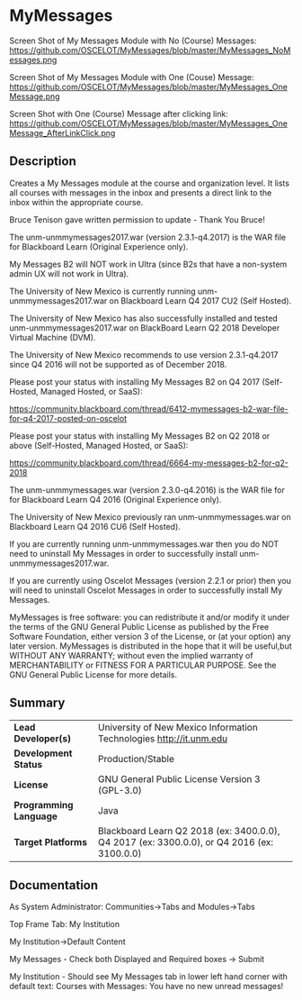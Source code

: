 # MyMessages
Screen Shot of My Messages Module with No (Course) Messages:
https://github.com/OSCELOT/MyMessages/blob/master/MyMessages_NoMessages.png

Screen Shot of My Messages Module with One (Couse) Message:
https://github.com/OSCELOT/MyMessages/blob/master/MyMessages_OneMessage.png

Screen Shot with One (Course) Message after clicking link:
https://github.com/OSCELOT/MyMessages/blob/master/MyMessages_OneMessage_AfterLinkClick.png

## Description
Creates a My Messages module at the course and organization level. It lists all courses with messages in the inbox and presents a direct link to the inbox within the appropriate course.

Bruce Tenison gave written permission to update - Thank You Bruce!

The unm-unmmymessages2017.war (version 2.3.1-q4.2017) is the WAR file for Blackboard Learn (Original Experience only).

My Messages B2 will NOT work in Ultra (since B2s that have a non-system admin UX will not work in Ultra).

The University of New Mexico is currently running unm-unmmymessages2017.war on Blackboard Learn Q4 2017 CU2 (Self Hosted).  

The University of New Mexico has also successfully installed and tested unm-unmmymessages2017.war on BlackBoard Learn Q2 2018 Developer Virtual Machine (DVM).

The University of New Mexico recommends to use version 2.3.1-q4.2017 since Q4 2016 will not be supported as of December 2018.

Please post your status with installing My Messages B2 on Q4 2017 (Self-Hosted, Managed Hosted, or SaaS):

https://community.blackboard.com/thread/6412-mymessages-b2-war-file-for-q4-2017-posted-on-oscelot 

Please post your status with installing My Messages B2 on Q2 2018 or above (Self-Hosted, Managed Hosted, or SaaS):

https://community.blackboard.com/thread/6664-my-messages-b2-for-q2-2018

The unm-unmmymessages.war (version 2.3.0-q4.2016) is the WAR file for for Blackboard Learn Q4 2016 (Original Experience only).

The University of New Mexico previously ran unm-unmmymessages.war on Blackboard Learn Q4 2016 CU6 (Self Hosted).

If you are currently running unm-unmmymessages.war then you do NOT need to uninstall My Messages in order to successfully install unm-unmmymessages2017.war.

If you are currently using Oscelot Messages (version 2.2.1 or prior) then you will need to uninstall Oscelot Messages in order to successfully install My Messages.

MyMessages is free software: you can redistribute it and/or modify it under the terms of the GNU General Public License as published by the Free Software Foundation, either version 3 of the License, or (at your option) any later version.
MyMessages is distributed in the hope that it will be useful,but WITHOUT ANY WARRANTY; without even the implied warranty of MERCHANTABILITY or FITNESS FOR A PARTICULAR PURPOSE.  See the GNU General Public License for more details.

## Summary

|     |     |
| --- | --- |
| **Lead Developer(s)** | University of New Mexico Information Technologies http://it.unm.edu |
| **Development Status** | Production/Stable |
| **License** | GNU General Public License Version 3 (GPL-3.0)|
| **Programming Language** | Java |
| **Target Platforms** | Blackboard Learn Q2 2018 (ex: 3400.0.0), Q4 2017 (ex: 3300.0.0), or Q4 2016 (ex: 3100.0.0) |

## Documentation

As System Administrator: Communities->Tabs and Modules->Tabs

Top Frame Tab: My Institution

My Institution->Default Content

My Messages - Check both Displayed and Required boxes -> Submit

My Institution - Should see My Messages tab in lower left hand corner with default text: Courses with Messages: You have no new unread messages!
